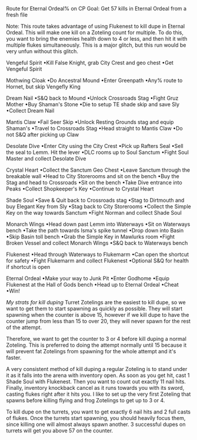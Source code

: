 Route for Eternal Ordeal% on CP
Goal: Get 57 kills in Eternal Ordeal from a fresh file

Note: This route takes advantage of using Flukenest to kill dupe in Eternal Ordeal. This will make one kill on a Zoteling count for multiple. To do this, you want to bring the enemies health down to 4 or less, and then hit it with multiple flukes simultaneously. This is a major glitch, but this run would be very unfun without this glitch. 

Vengeful Spirit
•Kill False Knight, grab City Crest and geo chest
•Get Vengeful Spirit

Mothwing Cloak
•Do Ancestral Mound
•Enter Greenpath
•Any% route to Hornet, but skip Vengefly King

Dream Nail
•S&Q back to Mound
•Unlock Crossroads Stag
•Fight Gruz Mother
•Buy Shaman's Stone
•Die to setup TE shade skip and save Sly
•Collect Dream Nail

Mantis Claw
•Fail Seer Skip
•Unlock Resting Grounds stag and equip Shaman's
•Travel to Crossroads Stag
•Head straight to Mantis Claw
•Do not S&Q after picking up Claw

Desolate Dive
•Enter City using the City Crest
•Pick up Rafters Seal
•Sell the seal to Lemm. Hit the lever
•DLC rooms up to Soul Sanctum
•Fight Soul Master and collect Desolate Dive

Crystal Heart
•Collect the Sanctum Geo Chest
•Leave Sanctum through the breakable wall
•Head to City Storerooms and sit on the bench
•Buy the Stag and head to Crossroads
•Sit on the bench
•Take Dive entrance into Peaks
•Collect Shopkeeper's Key
•Continue to Crystal Heart

Shade Soul
•Save & Quit back to Crossroads stag
•Stag to Dirtmouth and buy Elegant Key from Sly
•Stag back to City Storerooms
•Collect the Simple Key on the way towards Sanctum
•Fight Norman and collect Shade Soul

Monarch Wings
•Head down past Lemm into Waterways
•Sit on Waterways bench
•Take the path towards Isma's spike tunnel
•Drop down into Basin
•Skip Basin toll bench
•Grab the Simple Key in Mawlurks room
•Fight Broken Vessel and collect Monarch Wings
•S&Q back to Waterways bench

Flukenest
•Head through Waterways to Flukemarm
•Can open the shortcut for safety
•Fight Flukemarm and collect Flukenest
•Optional S&Q for health if shortcut is open

Eternal Ordeal
•Make your way to Junk Pit
•Enter Godhome
•Equip Flukenest at the Hall of Gods bench
•Head up to Eternal Ordeal 
•Cheat
•Win!

*My strats for kill duping*
Turret Zotelings are the easiest to kill dupe, so we want to get them to start spawning as quickly as possible.
They will start spawning when the counter is above 15, however if we kill dupe to have the counter jump from less than 15 to over 20, they will never spawn for the rest of the attempt.

Therefore, we want to get the counter to 3 or 4 before kill duping a normal Zoteling. This is preferred to doing the attempt normally until 15 because it will prevent fat Zotelings from spawning for the whole attempt and it's faster.

A very consistent method of kill duping a regular Zoteling is to stand under it as it falls into the arena with inventory open. As soon as you get hit, cast 1 Shade Soul with Flukenest. Then you want to count out exactly 11 nail hits. Finally, inventory knockback cancel as it runs towards you with its sword, casting flukes right after it hits you. I like to set up the very first Zoteling that spawns before killing flying and frog Zotelings to get up to 3 or 4.

To kill dupe on the turrets, you want to get exactly 6 nail hits and 2 full casts of flukes. Once the turrets start spawning, you should heavily focus them, since killing one will almost always spawn another. 3 successful dupes on turrets will get you above 57 on the counter. 